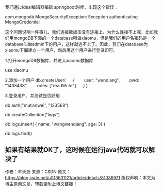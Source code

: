 我们通过ideal编辑器编辑 springboot时候，出现这个错误：

com.mongodb.MongoSecurityException: Exception authenticating MongoCredential

这个问题说明一件事儿，我们连接数据库没有连接上，为什么连接不上呢，比如我们用mongoDB下面的一个database叫做xiaomu，但是我们的用户名密码是一个database叫做admin下的用户，这样就连不上了。因此，我们在database为xiaomu下面建立一个用户，然后用这个用户进行登录即可。

1.打开mongoDB数据库，并进入xiaomu数据库

use xiaomu

2.添加一个用户
db.createUser(
     {
       user: "wenqiang",
       pwd: "1438438",
       roles: ["readWrite"]
     }
)

3.登录用户，并测试是否好用

db.auth("mutianwei", "123568")

db.createCollection("logs")

db.logs.insert( { name: "wangwenqiang", age: 3} )

db.logs.find()

如果有结果就OK了，这时候在运行java代码就可以解决了
--------------------- 
作者：牟天蔚 
来源：CSDN 
原文：https://blog.csdn.net/u013631121/article/details/81089971 
版权声明：本文为博主原创文章，转载请附上博文链接！